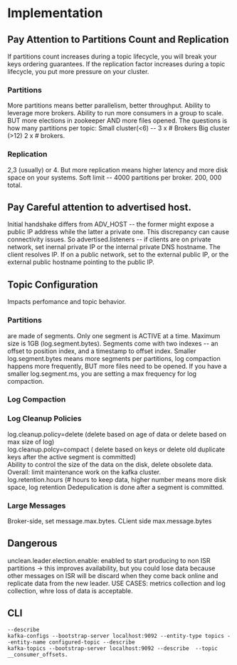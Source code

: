 # Implementation
## Pay Attention to Partitions Count and Replication
If partitions count increases during a topic lifecycle, you will break your keys ordering guarantees.
If the replication factor increases during a topic lifecycle, you put more pressure on your cluster.
### Partitions
More partitions means better parallelism, better throughput. Ability to leverage more brokers. Ability to run more consumers in a group to scale.
BUT more elections in zookeeper AND more files opened. The questions is how many partitions per topic: Small cluster(<6) -- 3 x # Brokers
Big cluster (>12) 2 x # brokers.
### Replication
2,3 (usually) or 4. But more replication means higher latency and more disk space on your systems.
Soft limit -- 4000 partitions per broker. 200, 000 total.
## Pay Careful attention to advertised host.
Initial handshake differs from ADV_HOST -- the former might expose a public IP address while the latter a private one. This discrepancy can cause connectivity issues. So advertised.listeners -- if clients are on private network, set inernal private IP or the internal private DNS hostname. The client resolves IP.
If on a public network, set to the external public IP, or the external public hostname pointing to the public IP.
## Topic Configuration
Impacts perfomance and topic behavior.
### Partitions
are made of segments. Only one segment is ACTIVE at a time. Maximum size is 1GB (log.segment.bytes). Segments come with two indexes -- an offset to position index, and a timestamp to offset index. Smaller log.segment.bytes means more segments per partitions, log compaction happens more frequently, BUT more files need to be opened. If you have a smaller log.segment.ms, you are setting a max frequency for log compaction.
### Log Compaction

### Log Cleanup Policies
log.cleanup.policy=delete (delete based on age of data or delete based on max size of log) \
log.cleanup.polcy=compact ( delete based on keys or delete old duplicate keys after the active segment is committed) \
Ability to control the size of the data on the disk, delete obsolete data. Overall: limit maintenance work on the kafka cluster. \
log.retention.hours (# hours to keep data, higher number means more disk space, log retention
Dedepulication is done after a segment is committed.
### Large Messages
Broker-side, set message.max.bytes. CLient side max.message.bytes

## Dangerous
unclean.leader.election.enable: enabled to start producing to non ISR partitions -> this improves availability, but you could lose data because other messages on ISR will be discard when they come back online and replicate data from the new leader. USE CASES: metrics collection and log collection, whre loss of data is acceptable.
## CLI
```
--describe
kafka-configs --bootstrap-server localhost:9092 --entity-type topics --entity-name configured-topic --describe
kafka-topics --bootstrap-server localhost:9092 --describe  --topic __consumer_offsets.

```
